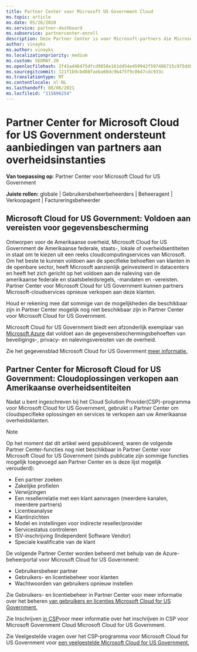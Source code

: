 ```yaml
---
title: Partner Center voor Microsoft US Government Cloud
ms.topic: article
ms.date: 05/26/2020
ms.service: partner-dashboard
ms.subservice: partnercenter-enroll
description: Deze Partner Center is voor Microsoft-partners die Microsoft-cloudoplossingen aanbieden aan klanten die werken met overheidsinstanties in de Verenigde Staten.
author: vinayks
ms.author: vinayks
ms.localizationpriority: medium
ms.custom: SEOMAY.20
ms.openlocfilehash: 2f41ad46475dfcd9858e161dd54e459942f597486715c975dd815e778999ff85
ms.sourcegitcommit: 121f1b9cbd88faeba60dc9b475f9c0647cdc933c
ms.translationtype: MT
ms.contentlocale: nl-NL
ms.lasthandoff: 08/06/2021
ms.locfileid: "115696254"
---
```

# <a name="partner-center-for-microsoft-cloud-for-us-government-supports-partner-offers-to-government-agencies"></a>Partner Center for Microsoft Cloud for US Government ondersteunt aanbiedingen van partners aan overheidsinstanties

**Van toepassing op**: Partner Center voor Microsoft Cloud for US Government

**Juiste rollen:** globale | Gebruikersbeheerbeheerders | Beheeragent | Verkoopagent | Factureringsbeheerder

## <a name="microsoft-cloud-for-us-government-meeting-data-protection-requirements"></a>Microsoft Cloud for US Government: Voldoen aan vereisten voor gegevensbescherming

Ontworpen voor de Amerikaanse overheid, Microsoft Cloud for US Government de Amerikaanse federale, staats-, lokale of overheidsentiteiten in staat om te kiezen uit een reeks cloudcomputingservices van Microsoft. Om het beste te kunnen voldoen aan de specifieke behoeften van klanten in de openbare sector, heeft Microsoft aanzienlijk geïnvesteerd in datacenters en heeft het zich gericht op het voldoen aan de naleving van de amerikaanse federale en staatsbeleidsregels, -mandaten en -vereisten. Partner Center voor Microsoft Cloud for US Government kunnen partners Microsoft-cloudservices opnieuw verkopen aan deze klanten.

Houd er rekening mee dat sommige van de mogelijkheden die beschikbaar zijn in Partner Center mogelijk nog niet beschikbaar zijn in Partner Center voor Microsoft Cloud for US Government.

Microsoft Cloud for US Government biedt een afzonderlijk exemplaar van [Microsoft Azure](https://azure.microsoft.com/overview/clouds/government/) dat voldoet aan de gegevensbeschermingsbehoeften van beveiligings-, privacy- en nalevingsvereisten van de overheid. 

Zie het gegevensblad Microsoft Cloud for US Government [meer informatie.](https://download.microsoft.com/download/C/9/C/C9CA3002-DFC4-4ADA-841F-DF42AEC042FB/Microsoft_Azure_Government_Datasheet_EN_US.PDF)

## <a name="partner-center-for-microsoft-cloud-for-us-government-selling-cloud-solutions-to-us-government-entities"></a>Partner Center for Microsoft Cloud for US Government: Cloudoplossingen verkopen aan Amerikaanse overheidsentiteiten

Nadat u bent ingeschreven bij het Cloud Solution Provider(CSP)-programma voor Microsoft Cloud for US Government, gebruikt u Partner Center om cloudspecifieke oplossingen en services te verkopen aan uw Amerikaanse overheidsklanten. 

> [!NOTE]  
> Op het moment dat dit artikel werd gepubliceerd, waren de volgende Partner Center-functies nog niet beschikbaar in Partner Center voor Microsoft Cloud for US Government (sinds publicatie zijn sommige functies mogelijk toegevoegd aan Partner Center en is deze lijst mogelijk verouderd):

- Een partner zoeken
- Zakelijke profielen
- Verwijzingen
- Een resellerrelatie met een klant aanvragen (meerdere kanalen, meerdere partners)
- Licentieanalyse
- Klantinzichten
- Model en instellingen voor indirecte reseller/provider
- Servicestatus controleren
- ISV-inschrijving (Independent Software Vendor)
- Speciale kwalificatie van de klant

De volgende Partner Center worden beheerd met behulp van de Azure-beheerportal voor Microsoft Cloud for US Government: 

- Gebruikersbeheer partner
- Gebruikers- en licentiebeheer voor klanten
- Wachtwoorden van gebruikers opnieuw instellen

Zie Gebruikers- en licentiebeheer in Partner Center voor meer informatie over het beheren [van gebruikers en licenties Microsoft Cloud for US Government.](user-management-in-partner-center-for-microsoft-us-govt-cloud.md)

Zie Inschrijven [in CSP](enroll-in-csp-for-microsoft-us-govt-cloud.md)voor meer informatie over het inschrijven in CSP voor Microsoft Government Cloud Microsoft Cloud for US Government.

Zie Veelgestelde vragen over het CSP-programma voor Microsoft Cloud for US Government voor [een veelgestelde Microsoft Cloud for US Government.](faq-for-us-govt-cloud.yml)
